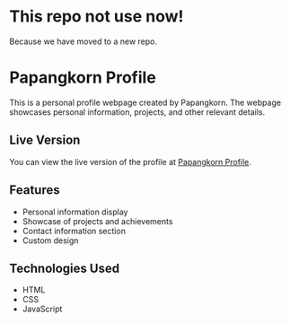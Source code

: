 # This repo not use now!

Because we have moved to a new repo.
# Papangkorn Profile

This is a personal profile webpage created by Papangkorn. The webpage showcases personal information, projects, and other relevant details.

## Live Version

You can view the live version of the profile at [Papangkorn Profile](https://papangkorn-profile.pages.dev/).

## Features

- Personal information display
- Showcase of projects and achievements
- Contact information section
- Custom design

## Technologies Used

- HTML
- CSS
- JavaScript

